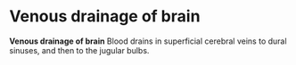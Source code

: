 # Venous drainage of brain

**Venous drainage of brain** Blood drains in superficial cerebral veins
to dural sinuses, and then to the jugular bulbs.
